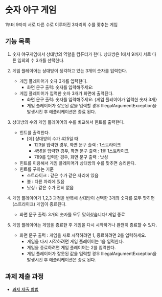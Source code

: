 # 숫자 야구 게임
1부터 9까지 서로 다른 수로 이루어진 3자리의 수를 맞추는 게임

## 기능 목록
1. 숫자 야구게임에서 상대방의 역할을 컴퓨터가 한다.
   상대방은 1에서 9까지 서로 다른 임의의 수 3개를 선택한다.

2. 게임 플레이어는 상대방이 생각하고 있는 3개의 숫자를 입력한다.
    - 게임 플레이어가 숫자 3개를 입력한다.
        - 화면 문구 출력: 숫자를 입력해주세요:
    - 게임 플레이어가 입력한 숫자 3개가 화면에 출력된다.
        - 화면 문구 출력: 숫자를 입력해주세요: {게임 플레이어가 입력한 숫자 3개}
        - 게임 플레이어가 잘못된 값을 입력할 경우 IllegalArgumentException을 발생시킨 후 애플리케이션은 종료 된다.

3. 상대방의 수와 게임 플레이어의 수를 비교해서 힌트를 출력한다.
    - 힌트를 출력한다.
        - [예] 상대방의 수가 425일 때
            - 123을 입력한 경우, 화면 문구 출력 : 1스트라이크
            - 456을 입력한 경우, 화면 문구 출력 : 1볼 1스트라이크
            - 789를 입력한 경우, 화면 문구 출력 : 낫싱
    - 힌트를 이용해서 게임 플레이어가 상대방의 수를 맞추면 승리한다.
    - 힌트를 구하는 기준
        - 스트라이크 : 같은 수가 같은 자리에 있음
        - 볼 : 다른 자리에 있음
        - 낫싱 : 같은 수가 전혀 없음

4. 게임 플레이어가 1,2,3 과정을 반복해 상대방이 선택한 3개의 숫자를 모두 맞히면(스트라이크) 게임이 종료된다.
    - 화면 문구 출력: 3개의 숫자를 모두 맞히셨습니다! 게임 종료

5. 게임 플레이어는 게임을 종료한 후 게임을 다시 시작하거나 완전히 종료할 수 있다.
    - 화면 문구 출력 : 게임을 새로 시작하려면 1, 종료하려면 2를 입력하세요.
        - 게임을 다시 시작하려면 게임 플레이어는 1을 입력한다.
        - 게임을 종료하려면 게임 플레이어는 2를 입력한다.
        - 게임 플레이어가 잘못된 값을 입력할 경우 IllegalArgumentException을 발생시킨 후 애플리케이션은 종료 된다.

## 과제 제출 과정
* [과제 제출 방법](https://github.com/next-step/nextstep-docs/tree/master/precourse)

